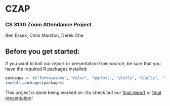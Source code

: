 # CZAP
### CS 3130 Zoom Attendance Project

Ben Essex, Chris Marston, Derek Che

## Before you get started:

If you want to knit our report or presentation from source, be sure that you have the required R packages installed:

```r
packages <- c("fontawesome", "dplyr", "ggplot2", "plotly", "GGally", "lazyeval", "rmdformats")
install.packages(packages)
```

This project is done being worked on. Go check out our [final report](https://bessex.github.io/Engineering-Statistics-Final-Project) or [final presentation](https://bessex.github.io/Engineering-Statistics-Final-Project/Presentation.html)!
